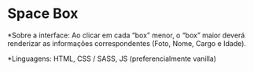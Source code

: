 # Space Box

*Sobre a interface: Ao clicar em cada “box” menor, o “box” maior deverá renderizar
as informações correspondentes (Foto, Nome, Cargo e Idade).

*Linguagens: HTML, CSS / SASS, JS (preferencialmente vanilla)
